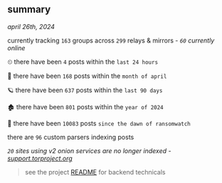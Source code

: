 
## summary
_april 26th, 2024_

currently tracking `163` groups across `299` relays & mirrors - _`60` currently online_

⏲ there have been `4` posts within the `last 24 hours`

🦈 there have been `168` posts within the `month of april`

🪐 there have been `637` posts within the `last 90 days`

🏚 there have been `801` posts within the `year of 2024`

🦕 there have been `10083` posts `since the dawn of ransomwatch`

there are `96` custom parsers indexing posts

_`20` sites using v2 onion services are no longer indexed - [support.torproject.org](https://support.torproject.org/onionservices/v2-deprecation/)_

> see the project [README](https://github.com/joshhighet/ransomwatch#ransomwatch--) for backend technicals
